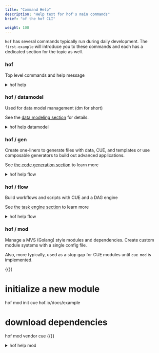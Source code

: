 ```yaml
---
title: "Command Help"
description: "Help text for hof's main commands"
brief: "of the hof CLI"

weight: 100
---
```


`hof` has several commands typically run during daily development.
The `first-example` will introduce you to these commands
and each has a dedicated section for the topic as well.

### hof

Top level commands and help message

<details>
<summary>hof help</summary>
{{<codePane file="code/cmd-help/hof" title="$ hof help" lang="text">}}
</details>


### hof / datamodel

Used for data model management (dm for short)

See the [data modeling section](/data-modeling/) for details.

<details>
<summary>hof help datamodel</summary>
{{<codePane file="code/cmd-help/dm" title="$ hof help datamodel" lang="text">}}
</details>

### hof / gen

Create one-liners to generate files with data, CUE, and templates
or use composable generators to build out advanced applications.

See [the code generation section](/code-generation/) to learn more

<details>
<summary>hof help flow</summary>
{{<codePane file="code/cmd-help/gen" title="$ hof help gen" lang="text">}}
</details>

### hof / flow

Build workflows and scripts with CUE and a DAG engine

See [the task engine section](/task-engine/) to learn more

<details>
<summary>hof help flow</summary>
{{<codePane file="code/cmd-help/flow" title="$ hof help flow" lang="text">}}
</details>


### hof / mod

Manage a MVS (Golang) style modules and dependencies.
Create custom module systems with a single config file.

Also, more typically, used as a stop gap for CUE modules until `cue mod` is implemented.

{{<codeInner title="typical usage">}}
# initialize a new module
hof mod init cue hof.io/docs/example

# download dependencies
hof mod vendor cue
{{</codeInner>}}

<details>
<summary>hof help mod</summary>
{{<codePane file="code/cmd-help/mod" title="$ hof help mod" lang="text">}}
</details>

